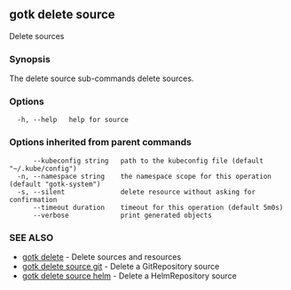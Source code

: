 ## gotk delete source

Delete sources

### Synopsis

The delete source sub-commands delete sources.

### Options

```
  -h, --help   help for source
```

### Options inherited from parent commands

```
      --kubeconfig string   path to the kubeconfig file (default "~/.kube/config")
  -n, --namespace string    the namespace scope for this operation (default "gotk-system")
  -s, --silent              delete resource without asking for confirmation
      --timeout duration    timeout for this operation (default 5m0s)
      --verbose             print generated objects
```

### SEE ALSO

* [gotk delete](gotk_delete.md)	 - Delete sources and resources
* [gotk delete source git](gotk_delete_source_git.md)	 - Delete a GitRepository source
* [gotk delete source helm](gotk_delete_source_helm.md)	 - Delete a HelmRepository source

